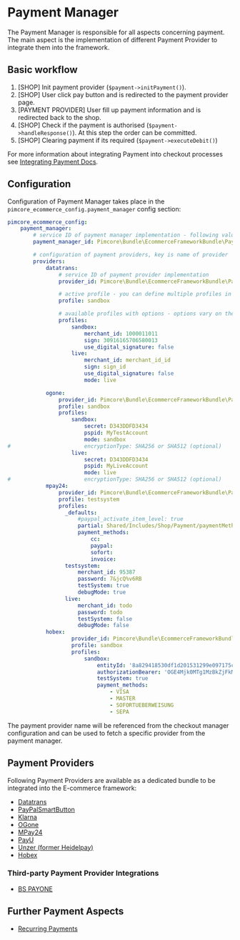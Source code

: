 # Payment Manager

The Payment Manager is responsible for all aspects concerning payment. The main aspect is the implementation
of different Payment Provider to integrate them into the framework. 

## Basic workflow
   1. [SHOP] Init payment provider (`$payment->initPayment()`).
   2. [SHOP] User click pay button and is redirected to the payment provider page.
   3. [PAYMENT PROVIDER] User fill up payment information and is redirected back to the shop.
   4. [SHOP] Check if the payment is authorised (`$payment->handleResponse()`). At this step the order can be committed.
   5. [SHOP] Clearing payment if its required (`$payment->executeDebit()`)
   
For more information about integrating Payment into checkout processes see 
[Integrating Payment Docs](../13_Checkout_Manager/07_Integrating_Payment.md). 


## Configuration

Configuration of Payment Manager takes place in the `pimcore_ecommerce_config.payment_manager` config section: 

```yaml
pimcore_ecommerce_config:
    payment_manager:
        # service ID of payment manager implementation - following value is default value an can be omitted
        payment_manager_id: Pimcore\Bundle\EcommerceFrameworkBundle\PaymentManager\PaymentManager

        # configuration of payment providers, key is name of provider
        providers:
            datatrans:
                # service ID of payment provider implementation
                provider_id: Pimcore\Bundle\EcommerceFrameworkBundle\PaymentManager\Payment\Datatrans

                # active profile - you can define multiple profiles in the section below 
                profile: sandbox

                # available profiles with options - options vary on the provider implementation as the
                profiles:
                    sandbox:
                        merchant_id: 1000011011
                        sign: 30916165706580013
                        use_digital_signature: false
                    live:
                        merchant_id: merchant_id_id
                        sign: sign_id
                        use_digital_signature: false
                        mode: live

            ogone:
                provider_id: Pimcore\Bundle\EcommerceFrameworkBundle\PaymentManager\Payment\OGone
                profile: sandbox
                profiles:
                    sandbox:
                        secret: D343DDFD3434
                        pspid: MyTestAccount
                        mode: sandbox                        
#                       encryptionType: SHA256 or SHA512 (optional)                                              
                    live:
                        secret: D343DDFD3434
                        pspid: MyLiveAccount
                        mode: live                        
#                       encryptionType: SHA256 or SHA512 (optional)
            mpay24:
                provider_id: Pimcore\Bundle\EcommerceFrameworkBundle\PaymentManager\Payment\Mpay24Seamless
                profile: testsystem
                profiles:
                  _defaults:
                      #paypal_activate_item_level: true
                      partial: Shared/Includes/Shop/Payment/paymentMethods.html.php
                      payment_methods:
                          cc:
                          paypal:
                          sofort:
                          invoice:
                  testsystem:
                      merchant_id: 95387
                      password: 7&jcQ%v6RB
                      testSystem: true
                      debugMode: true
                  live:
                      merchant_id: todo
                      password: todo
                      testSystem: false
                      debugMode: false                  
            hobex:
                    provider_id: Pimcore\Bundle\EcommerceFrameworkBundle\PaymentManager\Payment\Hobex                    
                    profile: sandbox
                    profiles:
                        sandbox:
                            entityId: '8a829418530df1d201531299e097175c'
                            authorizationBearer: 'OGE4Mjk0MTg1MzBkZjFkMjAxNTMxMjk5ZTJjMTE3YWF8ZzJnU3BnS2hLUw=='
                            testSystem: true
                            payment_methods:
                                - VISA
                                - MASTER
                                - SOFORTUEBERWEISUNG
                                - SEPA                                                                 
```

The payment provider name will be referenced from the checkout manager configuration and can be used to fetch a specific
provider from the payment manager.

## Payment Providers
Following Payment Providers are available as a dedicated bundle to be integrated into the E-commerce framework: 

- [Datatrans](https://github.com/pimcore/payment-provider-datatrans)
- [PayPalSmartButton](https://github.com/pimcore/payment-provider-paypal-smart-payment-button)
- [Klarna](https://github.com/pimcore/payment-provider-klarna)
- [OGone](https://github.com/pimcore/payment-provider-ogone)
- [MPay24](https://github.com/pimcore/payment-provider-mpay24-seamless)
- [PayU](https://github.com/pimcore/payment-provider-payu)
- [Unzer (former Heidelpay)](https://github.com/pimcore/payment-provider-unzer)
- [Hobex](https://github.com/pimcore/payment-provider-hobex)

### Third-party Payment Provider Integrations
- [BS PAYONE](https://github.com/asioso/payone)

## Further Payment Aspects
- [Recurring Payments](10_Recurring_Payments.md)
